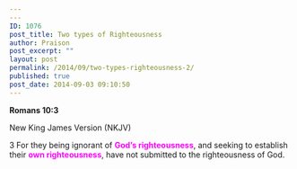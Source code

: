```yaml
---
---
ID: 1076
post_title: Two types of Righteousness
author: Praison
post_excerpt: ""
layout: post
permalink: /2014/09/two-types-righteousness-2/
published: true
post_date: 2014-09-03 09:10:50
---
```

<strong>Romans 10:3</strong>

New King James Version (NKJV)

3 For they being ignorant of <span style="color: #ff00ff;"><strong>God’s righteousness</strong></span>, and seeking to establish their <span style="color: #ff00ff;"><strong>own righteousness</strong></span>, have not submitted to the righteousness of God.